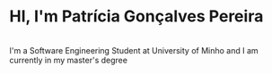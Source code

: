 # HI, I'm Patrícia Gonçalves Pereira

<br />I'm a Software Engineering Student at University of Minho and I am currently in my master's degree

